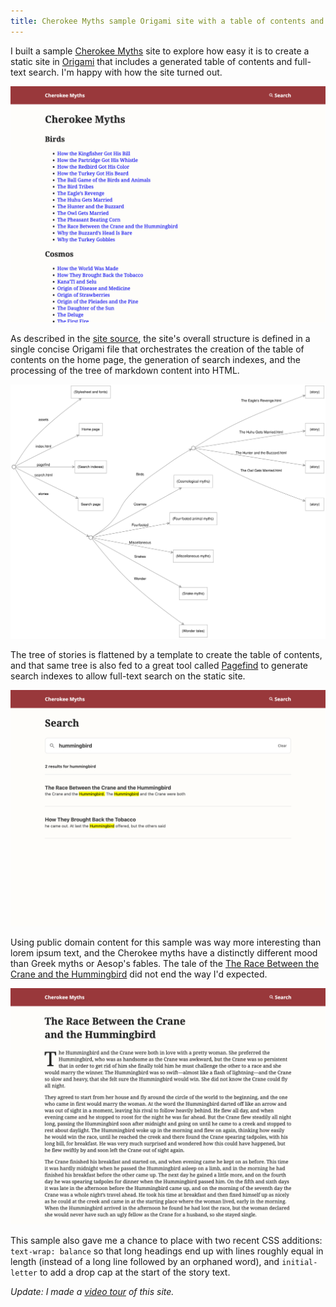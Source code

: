 ```yaml
---
title: Cherokee Myths sample Origami site with a table of contents and full-text search
---
```


I built a sample [Cherokee Myths](https://cherokee-myths.netlify.app) site to explore how easy it is to create a static site in [Origami](https://weborigami.org/language) that includes a generated table of contents and full-text search. I'm happy with how the site turned out.

![Cherokee Myths site home page with a table of contents listing myths grouped by topic](/images/2024/01/mythsHome.png)

As described in the [site source](https://github.com/WebOrigami/cherokee-myths), the site's overall structure is defined in a single concise Origami file that orchestrates the creation of the table of contents on the home page, the generation of search indexes, and the processing of the tree of markdown content into HTML.

![Diagram of navigational structure of the Cherokee Myths site](/images/2024/01/myths.svg)

The tree of stories is flattened by a template to create the table of contents, and that same tree is also fed to a great tool called [Pagefind](https://pagefind.app) to generate search indexes to allow full-text search on the static site.

![Search page showing that "hummingbird" produces two hits](/images/2024/01/mythsSearch.png)

Using public domain content for this sample was way more interesting than lorem ipsum text, and the Cherokee myths have a distinctly different mood than Greek myths or Aesop's fables. The tale of the [The Race Between the Crane and the Hummingbird](https://cherokee-myths.netlify.app/stories/birds/the%20race%20between%20the%20crane%20and%20the%20hummingbird) did not end the way I'd expected.

![Cherokee Myth of the Race Between the Crane and the Hummingbird](/images/2024/01/mythsRace.png)

This sample also gave me a chance to place with two recent CSS additions: `text-wrap: balance` so that long headings end up with lines roughly equal in length (instead of a long line followed by an orphaned word), and `initial-letter` to add a drop cap at the start of the story text.

_Update: I made a [video tour](https://jan.miksovsky.com/posts/2024/01-22-small-web-build.html) of this site._

